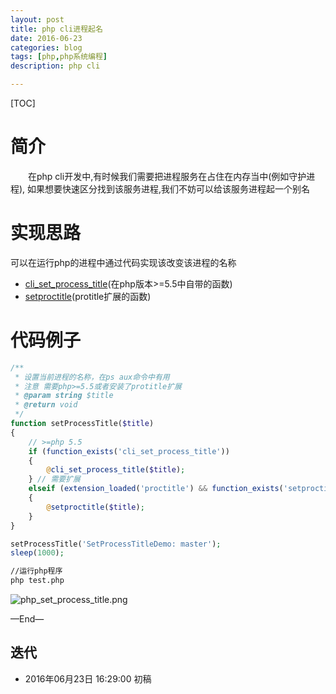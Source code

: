 ```yaml
---
layout: post
title: php cli进程起名
date: 2016-06-23
categories: blog
tags: [php,php系统编程]
description: php cli

---
```



[TOC]

# 简介
　　在php cli开发中,有时候我们需要把进程服务在占住在内存当中(例如守护进程),
如果想要快速区分找到该服务进程,我们不妨可以给该服务进程起一个别名

# 实现思路
可以在运行php的进程中通过代码实现该改变该进程的名称

- [cli_set_process_title](http://php.net/manual/en/function.cli-set-process-title.php)(在php版本>=5.5中自带的函数)
- [setproctitle](http://php.net/manual/en/function.setproctitle.php)(protitle扩展的函数)

# 代码例子

```php
/**
 * 设置当前进程的名称，在ps aux命令中有用
 * 注意 需要php>=5.5或者安装了protitle扩展
 * @param string $title
 * @return void
 */
function setProcessTitle($title)
{
    // >=php 5.5
    if (function_exists('cli_set_process_title'))
    {
        @cli_set_process_title($title);
    } // 需要扩展
    elseif (extension_loaded('proctitle') && function_exists('setproctitle'))
    {
        @setproctitle($title);
    }
}

setProcessTitle('SetProcessTitleDemo: master');
sleep(1000);
```

```bash
//运行php程序
php test.php
```

![php_set_process_title.png](http://7xpyze.com1.z0.glb.clouddn.com/php_set_process_title.png)





—End—



## 迭代


* 2016年06月23日 16:29:00 初稿



